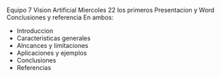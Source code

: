 Equipo 7 Vision Artificial
Miercoles 22 los primeros
Presentacion y Word
Conclusiones y referencia
En ambos:
- Introduccion
- Caracteristicas generales
- Alncances y limitaciones
- Aplicaciones y ejemplos
- Conclusiones
- Referencias